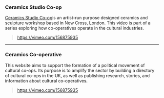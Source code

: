 <!-- 
Stories should be formatted as follows:

### Name of Cooperative
<BLANK LINE>
One paragraph of description
<BLANK LINE>
> Link to video on vimeo (i.e https://vimeo.com/156875935)
<BLANK LINE>

---

### Name of Cooperative
<BLANK LINE>
One paragraph of description
<BLANK LINE>
> Link to video on vimeo (i.e https://vimeo.com/156875935)
<BLANK LINE>

--------------------------   ADD STORIES BELOW ---------------------------
-->

### Ceramics Studio Co-op

[Ceramics Studio Co-op](http://www.ceramicsstudio.coop)is an artist-run purpose designed ceramics and sculpture workshop based in New Cross, London. This video is part of a series exploring how co-operatives operate in the cultural industries.  

> https://vimeo.com/156875935

---

### Ceramics Co-operative

This website aims to support the formation of a political movement of cultural co-ops. Its purpose is to amplify the sector by building a directory of cultural co-ops in the UK, as well as publishing research, stories, and information about cultural co-operatives.

> https://vimeo.com/156875935
